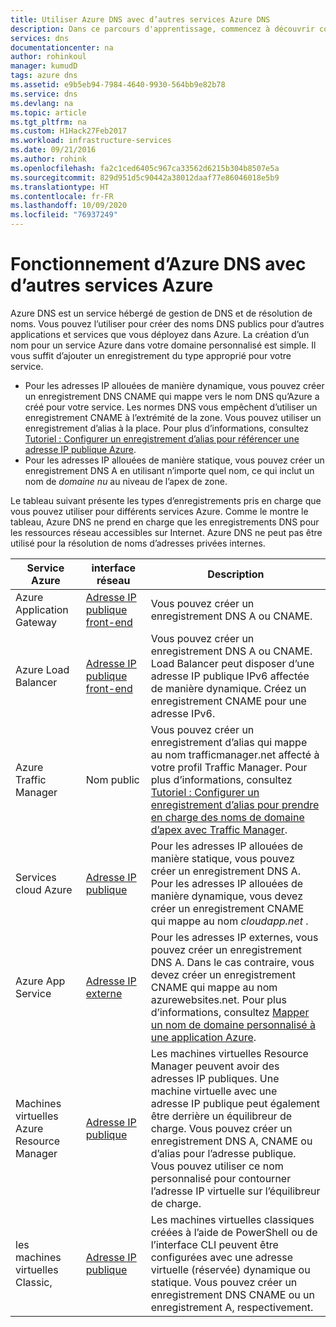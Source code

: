 ```yaml
---
title: Utiliser Azure DNS avec d’autres services Azure DNS
description: Dans ce parcours d'apprentissage, commencez à découvrir comment utiliser Azure DNS pour résoudre les noms d’autres services Azure
services: dns
documentationcenter: na
author: rohinkoul
manager: kumudD
tags: azure dns
ms.assetid: e9b5eb94-7984-4640-9930-564bb9e82b78
ms.service: dns
ms.devlang: na
ms.topic: article
ms.tgt_pltfrm: na
ms.custom: H1Hack27Feb2017
ms.workload: infrastructure-services
ms.date: 09/21/2016
ms.author: rohink
ms.openlocfilehash: fa2c1ced6405c967ca33562d6215b304b8507e5a
ms.sourcegitcommit: 829d951d5c90442a38012daaf77e86046018e5b9
ms.translationtype: HT
ms.contentlocale: fr-FR
ms.lasthandoff: 10/09/2020
ms.locfileid: "76937249"
---
```

# <a name="how-azure-dns-works-with-other-azure-services"></a>Fonctionnement d’Azure DNS avec d’autres services Azure

Azure DNS est un service hébergé de gestion de DNS et de résolution de noms. Vous pouvez l’utiliser pour créer des noms DNS publics pour d’autres applications et services que vous déployez dans Azure. La création d’un nom pour un service Azure dans votre domaine personnalisé est simple. Il vous suffit d’ajouter un enregistrement du type approprié pour votre service.

* Pour les adresses IP allouées de manière dynamique, vous pouvez créer un enregistrement DNS CNAME qui mappe vers le nom DNS qu’Azure a créé pour votre service. Les normes DNS vous empêchent d’utiliser un enregistrement CNAME à l’extrémité de la zone. Vous pouvez utiliser un enregistrement d’alias à la place. Pour plus d’informations, consultez [Tutoriel : Configurer un enregistrement d’alias pour référencer une adresse IP publique Azure](tutorial-alias-pip.md).
* Pour les adresses IP allouées de manière statique, vous pouvez créer un enregistrement DNS A en utilisant n’importe quel nom, ce qui inclut un nom de *domaine nu* au niveau de l’apex de zone.

Le tableau suivant présente les types d’enregistrements pris en charge que vous pouvez utiliser pour différents services Azure. Comme le montre le tableau, Azure DNS ne prend en charge que les enregistrements DNS pour les ressources réseau accessibles sur Internet. Azure DNS ne peut pas être utilisé pour la résolution de noms d’adresses privées internes.

| Service Azure | interface réseau | Description |
| --- | --- | --- |
| Azure Application Gateway |[Adresse IP publique front-end](dns-custom-domain.md#public-ip-address) |Vous pouvez créer un enregistrement DNS A ou CNAME. |
| Azure Load Balancer |[Adresse IP publique front-end](dns-custom-domain.md#public-ip-address) |Vous pouvez créer un enregistrement DNS A ou CNAME. Load Balancer peut disposer d’une adresse IP publique IPv6 affectée de manière dynamique. Créez un enregistrement CNAME pour une adresse IPv6. |
| Azure Traffic Manager |Nom public |Vous pouvez créer un enregistrement d’alias qui mappe au nom trafficmanager.net affecté à votre profil Traffic Manager. Pour plus d’informations, consultez [Tutoriel : Configurer un enregistrement d’alias pour prendre en charge des noms de domaine d’apex avec Traffic Manager](tutorial-alias-tm.md). |
| Services cloud Azure |[Adresse IP publique](dns-custom-domain.md#public-ip-address) |Pour les adresses IP allouées de manière statique, vous pouvez créer un enregistrement DNS A. Pour les adresses IP allouées de manière dynamique, vous devez créer un enregistrement CNAME qui mappe au nom *cloudapp.net* .|
| Azure App Service | [Adresse IP externe](dns-custom-domain.md#app-service-web-apps) |Pour les adresses IP externes, vous pouvez créer un enregistrement DNS A. Dans le cas contraire, vous devez créer un enregistrement CNAME qui mappe au nom azurewebsites.net. Pour plus d’informations, consultez [Mapper un nom de domaine personnalisé à une application Azure](../app-service/app-service-web-tutorial-custom-domain.md). |
| Machines virtuelles Azure Resource Manager |[Adresse IP publique](dns-custom-domain.md#public-ip-address) |Les machines virtuelles Resource Manager peuvent avoir des adresses IP publiques. Une machine virtuelle avec une adresse IP publique peut également être derrière un équilibreur de charge. Vous pouvez créer un enregistrement DNS A, CNAME ou d’alias pour l’adresse publique. Vous pouvez utiliser ce nom personnalisé pour contourner l’adresse IP virtuelle sur l’équilibreur de charge. |
| les machines virtuelles Classic, |[Adresse IP publique](dns-custom-domain.md#public-ip-address) |Les machines virtuelles classiques créées à l’aide de PowerShell ou de l’interface CLI peuvent être configurées avec une adresse virtuelle (réservée) dynamique ou statique. Vous pouvez créer un enregistrement DNS CNAME ou un enregistrement A, respectivement. |
